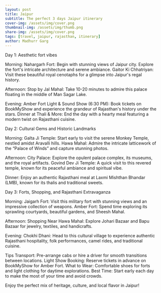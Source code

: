 ```yaml
---
layout: post
title: Jaipur
subtitle: The perfect 3 days Jaipur itinerary
cover-img: /assets/img/cover.png
thumbnail-img: /assets/img/thumb.png
share-img: /assets/img/cover.png
tags: [travel, jaipur, rajasthan, itinerary]
author: Madhurr Garg
---
```


Day 1: Aesthetic fort vibes

Morning:
Nahargarh Fort: Begin with stunning views of Jaipur city. Explore the fort's intricate architecture and serene ambiance.
Gaitor Ki Chhatriyan: Visit these beautiful royal cenotaphs for a glimpse into Jaipur's regal history.

Afternoon:
Stop by Jal Mahal: Take 10-20 minutes to admire this palace floating in the middle of Man Sagar Lake.

Evening:
Amber Fort Light & Sound Show (6:30 PM): Book tickets on BookMyShow and experience the grandeur of Rajasthan's history under the stars.
Dinner at Thali & More: End the day with a hearty meal featuring a modern twist on Rajasthani cuisine.

Day 2: Cultural Gems and Historic Landmarks

Morning:
Galta Ji Temple: Start early to visit the serene Monkey Temple, nestled amidst Aravalli hills.
Hawa Mahal: Admire the intricate latticework of the “Palace of Winds” and capture stunning photos.

Afternoon:
City Palace: Explore the opulent palace complex, its museums, and the royal artifacts.
Govind Dev Ji Temple: A quick visit to this revered temple, known for its peaceful ambiance and spiritual vibe.

Dinner:
Enjoy an authentic Rajasthani meal at Laxmi Mishthan Bhandar (LMB), known for its thalis and traditional sweets.

Day 3: Forts, Shopping, and Rajasthani Extravaganza

Morning:
Jaigarh Fort: Visit this military fort with stunning views and an impressive collection of weapons.
Amber Fort: Spend time exploring its sprawling courtyards, beautiful gardens, and Sheesh Mahal.

Afternoon:
Shopping Near Hawa Mahal: Explore Johari Bazaar and Bapu Bazaar for jewelry, textiles, and handicrafts.

Evening:
Chokhi Dhani: Head to this cultural village to experience authentic Rajasthani hospitality, folk performances, camel rides, and traditional cuisine.

Tips
Transport: Pre-arrange cabs or hire a driver for smooth transitions between locations.
Light Show Booking: Reserve tickets in advance on BookMyShow for Amber Fort.
What to Wear: Comfortable shoes for forts and light clothing for daytime explorations.
Best Time: Start early each day to make the most of your time and avoid crowds.

Enjoy the perfect mix of heritage, culture, and local flavor in Jaipur!